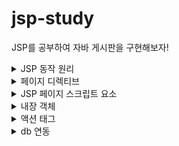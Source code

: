 # jsp-study
JSP를 공부하여 자바 게시판을 구현해보자!
<details>
<summary>JSP 동작 원리</summary>
<div markdown="1">

url 입력 WWW.XXX.COM -> DNS서버 -> IP 주소로 변화 -> PC에서 JSP 페이지 요청
-> 웹서버(톰캣) -> JSP/서블릿컨테이너에 INDEX.JSP에 보내면 JSP를 자바로 바꿔줌(서블릿)
-> 서블릿이 클래스 파일로 컴파일 -> 버퍼에 담은 뒤 PC로 보냄 -> JVM이 HTML로 변환하여 화면을 구성해줌

</div>
</details>

<details>
<summary>페이지 디렉티브</summary>
<div markdown="1">

JSP 페이지를 구성하는 구성요소
- language : jsp 스크립트요소에서 사용할 언어를 지정 language="java"  (기본값 : JAVA)

- contentType : jsp페이지가 어떻게 바뀔 것인지 지정, 문자열 지정 
(기본값 : text/html) contentType="text/html; charset=EUC-KR"

- pageEncoding : JSP 페이지 자체의 캐릭터 인코딩을 지정 pageEncoding = "EUC-KR"

- import : JSP 페이지에서 사용할 자바 클래스 지정

- session : JSP 페이지의 세션 사용 여부를 지정 (기본값 : true)

- buffer: JSP 페이지의 출력 버퍼크기를 지정 (최소 8kb)

- autoFlush : 출력 버퍼가 다 찼을경우 자동으로 버퍼의 데이터를 출력 스트림으로 보내고 비울지 여부 (기본값 : true)
- errorPage : JSP 페이지 실행 중 에러 발생 시 보여줄 페이지를 지정
- isErrorPage: 에러 페이지 여부를 지정 -> true인 경우 이 페이지는 에러페이지 (기본값 false)

include 디렉티브 : 포함될 page를 한 page로 병합하고 각각 컴파일 하는 것이 아닌 하나의 page로 인식 및 변환 후 compile 

<%@ include file="top.jsp%> 

<%@ include file="bottom.jsp%>

</div>
</details>

<details>
<summary>JSP 페이지 스크립트 요소</summary>
<div markdown="1">

- 스크립트릿 <%&nbsp;&nbsp; %> : 가장 일반적으로 jsp페이지에서 많이 쓰이는 스크립트요소, 주로 프로그래밍 로직 기술에 사용.  
- 스크립트릿 변수 : 서블릿으로 변환될 때 지역변수로 사용된다.
    

- <%  
자바 코드 삽입  
  %>  
  
  

- 선언문 <%!&nbsp;&nbsp;  %> : 선언문은 jsp페이지에서 멤버변수 또는 멤버 메소드로 사용하고자 할 때 주로 사용되는 프로그래밍의 로직
-  선언문의 변수 : 서블릿으로 변환 시 멤버변수로 반환
-  선언문의 메소드 : 서블릿에서 메소드로 반환
- <%!  
    자바 코드 삽입  
    %>  

-  표현식 <%= %> : JSP페이지에서 System.out.println()과 유사하게 사용되는 데이터 출력용 로직 기술
- <%=  
    자바 코드 삽입  
    %>
</div>
</details>

<details>
<summary>내장 객체</summary>
<div markdown="1">

내장 객체 : jsp에서 자주 사용하는 객체들을 묶어 놓은 것
- request(javax.servlet.http.HttpServletRequest) : 웹 브라우저의 요청 정보를 저장하고 있는 객체
- response(javax.servlet.http.HttpServletResponse) : 웹 브라우저의 요청에 대한 응답 정보를 저장하고 있는 객체
- out(javax.servlet.jsp.jsp.jspWriter) : jsp 페이지에 출력할 내용을 가지고 있는 출력 스트림 객체
- session(javax.servlet.http.HttpSession) : 하나의 웹 브라우저의 정보를 유지하기 위한 세션 정보를 저장하고 있는 객체
- application(javax.servlet.servletContext) : 웹 어플리케이션 Context의 정보를 저장하고 있는 객체
- pageContext(javax.servlet.jsp.pageContext) : jsp 페이지에 대한 정보를 저장하고 있는 객체
- page(java.lang.Object) : jsp 페이지를 구현한 자바 클래스 객체
- config(javax.servlet.ServletConfig) : jsp 페이지에 대한 설정 정보를 저장하고 있는 객체
- exception(java.lang.Throwable) : jsp 페이지서 예외가 발생한 경우에 사용되는 객체
</div>
</details>

<details>
<summary>액션 태그</summary>
<div markdown="1">

- include : 다른 페이지의 실행 결과를 현재 페이지에 포함시킬 때 사용 -> 한번에 병합되어 컴파일되는 것이 아니라 각각 컴파일되어 결과가 한 페이지에 보여지는 것이다.
 

- <include 디렉티브>
    <%@ include file="Top.jst" %> : include 디렉티브는 한번에 병합되어 컴파일이 된다.

- <include 액션태그>
  <jsp:include page="Top.jsp"> : include 액션태그는 각각 따로 컴파일되어 결과만 하나의 페이지로 보여주는 것으로
  <jsp:param value="값" name="파라미터명"/> 을 통해 파라미터 값을 해당 jsp 페이지로 넘겨 줄 수 있다.
 

- forward : 페이지 사이의 제어를 이동시킬 때 사용 // 데이터가 존재하여 따로 넘겨줄 필요가 없다.
- <jsp:forward page="이동할 페이지.jsp"/> 
 

- response.sendRedirect : 단순히 페이지만 이동 시키며 데이터 이동은 불가하다.
 
- plug-in : 웹 브라우저에서 자바 애플릿을 실행시킬 때 사용
- useBean : 자바빈을 jsp 페이지에서 사용할 때 사용
    
- 자바빈 : 여러개의 데이터를 하나의 클래스로 저장해 놓고 그 클래스를 ArrayList 이런 곳에 저장할 때 자바빈이라는 용어를 쓴다. jsp와 db간 데이터를 쉽게 주고 받기 위해 만듦
- setProperty : 프로퍼티의 값을 세팅할 때 사용
- getProperty : 프로퍼티의 값을 얻어낼 때 사용
</div>
</details>

<details>
<summary>db 연동</summary>
<div markdown="1">
오라클 db 연동하기
ojdbc11.jar 를 다운로드 받은 후 FILE -> Project Structure을 눌러 Libraries에 다운 받은 .jar 파일을 등록해주면 된다.

```java
// 오라클에 접속하는 소스를 작성
String id = "system"; // 접속아이디
String pass = "123456";
String url= "jdbc:oracle:thin:@localhost:1521:XE"; //접속 URL
     try{
        //1. 해당 데이터 베이스를 사용한다고 선언(클래스를 등록 = 오라클용을 사용)
        Class.forName("oracle.jdbc.driver.OracleDriver");

        //2. 해당 데이터 베이스에 접속
        Connection con = DriverManager.getConnection(url, id, pass);

        //3. 접속 후 쿼리를 준비하여
        String sql = "insert into member values(?, ?, ?, ?, ?, ?, ? , ?)";

        // 쿼리를 사용하도록 설정
        PreparedStatement pstmt = con.prepareStatement(sql);

        // ?에 맞게 데이터를 매핑
        pstmt.setString(1, mbean.getId());
        pstmt.setString(2, mbean.getPass1());
        pstmt.setString(3, mbean.getEmail());
        pstmt.setString(4, mbean.getTel());
        pstmt.setString(5, mbean.getHobby());
        pstmt.setString(6, mbean.getJob());
        pstmt.setString(7, mbean.getAge());
        pstmt.setString(8, mbean.getInfo());

        // 4. 오라클에서 쿼리 실행
        pstmt.executeUpdate(); // insert, update, delete 시 사용하는 메서드

        //5. 자원 반납
        con.close();
        } catch (Exception e) {
        e.printStackTrace();
        }

```

        

jsp 내에서 db연동
- jsp로 데이터를 받아서 DAO java class를 이용해서 db에 넣고 뺀다.
-  DAO(DATA ACCESS OBJECT) : DB에 접근하는 클래스를 별도로 만들어서 사용 -> DB에 연결하고 사용해야한다.
 

- connection pool : DAO 패턴이나 커넥션을 직접 연결이 아닌 커넥션 풀을 이용하여 사용하는 방법 
JDBC를 통해 DB에 연결하기 위해서는 드라이버를 로드하고  커넥션 객체를 받아와야하는데 사용자 요청시 매번 로드, 커넥션객체 생성 후 연결하고 종료하기 때문에 매우 비효율적이므로 커넥션풀(DBCP)을 사용한다.
- 커넥션을 미리 풀에 생성해 두기때문에 DB에 부하를 줄이고 유동적으로 관리 가능하다.
- connection pool을 사용하기 위해선 server.xml 파일에 수정을 해야한다.
````
<Context>
<Resource name="jdbc/pool" auth="Container" type="javax.sql.DataSource"  
driverClassName="oracle.jdbc.driver.OracleDriver" loginTimeout="10" maxwait="5000" 
username="system" password="123456" url="jdbc:oracle:thin:@Localhost:1521:xe"/>
</context>
````

DB에 접근할 수 있도록 해주는 getCon() 메서드를 수정해준다.
````
public getCon() {
    try {
    // 외부에서 데이터를 읽기 위해
    Context initctx = new InitailContext();
    // 톰캣 서버 정보를 담아 놓은 곳으로 이동
    Context envctx = (Context) initctx.lookup("java:comp/env");
    // 데이터 소스 객체를 선언
    DataSource ds = (DataSource) envctx.lookup("jdbc/pool");
    // 데이터 소스를 기준으로 커넥션 연결
    con = ds.getConnection();
    } catch (Exception e) {
        handle exception
    }
}
 ````
</div>
</details>
